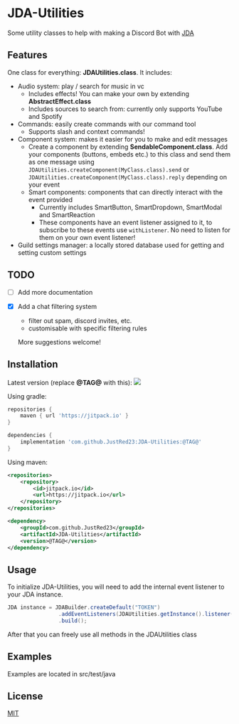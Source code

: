 
# JDA-Utilities

Some utility classes to help with making a Discord Bot with [JDA](https://github.com/DV8FromTheWorld/JDA)

## Features
 One class for everything: **JDAUtilities.class**. It includes:
- Audio system: play / search for music in vc
    - Includes effects! You can make your own by extending **AbstractEffect.class**
    - Includes sources to search from: currently only supports YouTube and Spotify
- Commands: easily create commands with our command tool
    - Supports slash and context commands!
- Component system: makes it easier for you to make and edit messages
    - Create a component by extending **SendableComponent.class**. Add your components (buttons, embeds etc.) to this class and send them as one message using `JDAUtilities.createComponent(MyClass.class).send` or `JDAUtilities.createComponent(MyClass.class).reply` depending on your event
    - Smart components: components that can directly interact with the event provided
        - Currently includes SmartButton, SmartDropdown, SmartModal and SmartReaction
        - These components have an event listener assigned to it, to subscribe to these events use `withListener`. No need to listen for them on your own event listener!
- Guild settings manager: a locally stored database used for getting and setting custom settings

## TODO
- [ ]  Add more documentation
- [X]  Add a chat filtering system
    - filter out spam, discord invites, etc.
    - customisable with specific filtering rules

    More suggestions welcome!

## Installation
Latest version (replace **@TAG@** with this):
[![](https://jitpack.io/v/JustRed23/JDA-Utilities.svg)](https://jitpack.io/#JustRed23/JDA-Utilities)

Using gradle:
```gradle
repositories {
    maven { url 'https://jitpack.io' }
}

dependencies {
    implementation 'com.github.JustRed23:JDA-Utilities:@TAG@'
}
```

Using maven:
```xml
<repositories>
	<repository>
	    <id>jitpack.io</id>
	    <url>https://jitpack.io</url>
	</repository>
</repositories>

<dependency>
    <groupId>com.github.JustRed23</groupId>
    <artifactId>JDA-Utilities</artifactId>
    <version>@TAG@</version>
</dependency>
```


    
## Usage
To initialize JDA-Utilities, you will need to add the internal event listener to your JDA instance.
```java
JDA instance = JDABuilder.createDefault("TOKEN")
                .addEventListeners(JDAUtilities.getInstance().listener(), yourlistener)
                .build();
```
After that you can freely use all methods in the JDAUtilities class

## Examples
Examples are located in src/test/java

## License
[MIT](https://choosealicense.com/licenses/mit/)

